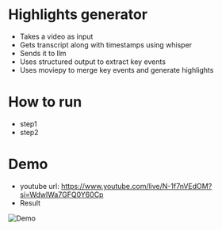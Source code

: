 # Highlights generator
* Takes a video as input
* Gets transcript along with timestamps using whisper
* Sends it to llm
* Uses structured output to extract key events
* Uses moviepy to merge key events and generate highlights

# How to run
* step1
* step2

# Demo
* youtube url: https://www.youtube.com/live/N-1f7nVEdOM?si=WdwlWa7GFQ0Y60Cp
* Result




![Demo](output.webp)




